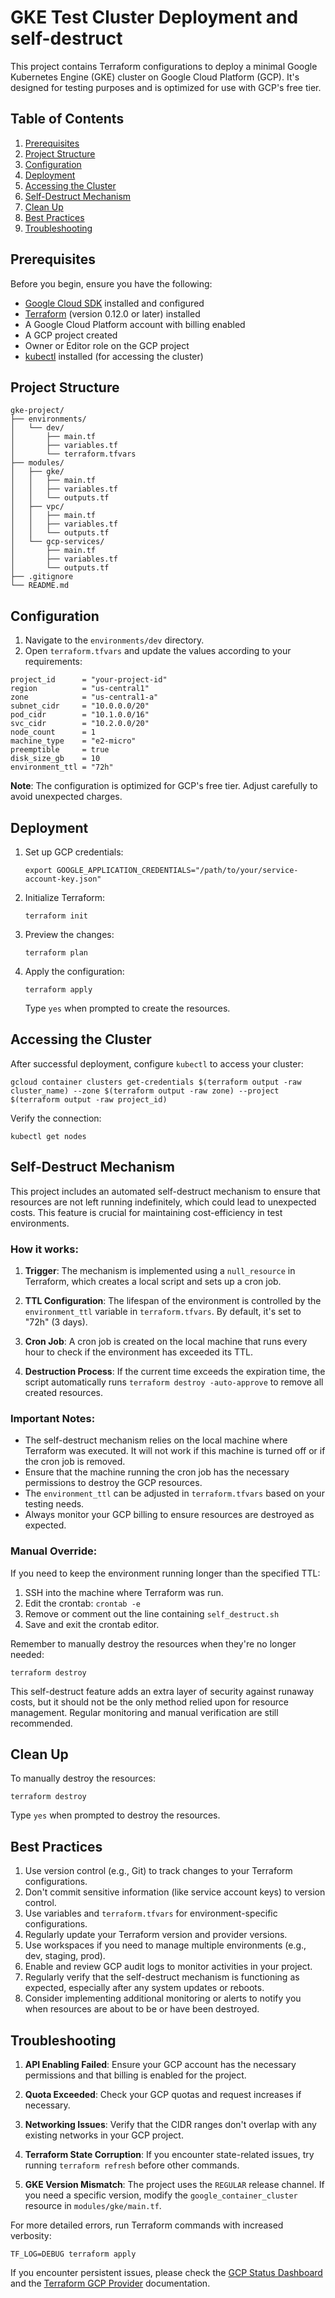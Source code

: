 # GKE Test Cluster  Deployment and self-destruct

This project contains Terraform configurations to deploy a minimal Google Kubernetes Engine (GKE) cluster on Google Cloud Platform (GCP). It's designed for testing purposes and is optimized for use with GCP's free tier. 

## Table of Contents

1. [Prerequisites](#prerequisites)
2. [Project Structure](#project-structure)
3. [Configuration](#configuration)
4. [Deployment](#deployment)
5. [Accessing the Cluster](#accessing-the-cluster)
6. [Self-Destruct Mechanism](#self-destruct-mechanism)
7. [Clean Up](#clean-up)
8. [Best Practices](#best-practices)
9. [Troubleshooting](#troubleshooting)

## Prerequisites

Before you begin, ensure you have the following:

- [Google Cloud SDK](https://cloud.google.com/sdk/docs/install) installed and configured
- [Terraform](https://www.terraform.io/downloads.html) (version 0.12.0 or later) installed
- A Google Cloud Platform account with billing enabled
- A GCP project created
- Owner or Editor role on the GCP project
- [kubectl](https://kubernetes.io/docs/tasks/tools/) installed (for accessing the cluster)

## Project Structure

```
gke-project/
├── environments/
│   └── dev/
│       ├── main.tf
│       ├── variables.tf
│       └── terraform.tfvars
├── modules/
│   ├── gke/
│   │   ├── main.tf
│   │   ├── variables.tf
│   │   └── outputs.tf
│   ├── vpc/
│   │   ├── main.tf
│   │   ├── variables.tf
│   │   └── outputs.tf
│   └── gcp-services/
│       ├── main.tf
│       ├── variables.tf
│       └── outputs.tf
├── .gitignore
└── README.md
```

## Configuration

1. Navigate to the `environments/dev` directory.
2. Open `terraform.tfvars` and update the values according to your requirements:

```hcl
project_id      = "your-project-id"
region          = "us-central1"
zone            = "us-central1-a"
subnet_cidr     = "10.0.0.0/20"
pod_cidr        = "10.1.0.0/16"
svc_cidr        = "10.2.0.0/20"
node_count      = 1
machine_type    = "e2-micro"
preemptible     = true
disk_size_gb    = 10
environment_ttl = "72h"
```

**Note**: The configuration is optimized for GCP's free tier. Adjust carefully to avoid unexpected charges.

## Deployment

1. Set up GCP credentials:
   ```
   export GOOGLE_APPLICATION_CREDENTIALS="/path/to/your/service-account-key.json"
   ```

2. Initialize Terraform:
   ```
   terraform init
   ```

3. Preview the changes:
   ```
   terraform plan
   ```

4. Apply the configuration:
   ```
   terraform apply
   ```

   Type `yes` when prompted to create the resources.

## Accessing the Cluster

After successful deployment, configure `kubectl` to access your cluster:

```
gcloud container clusters get-credentials $(terraform output -raw cluster_name) --zone $(terraform output -raw zone) --project $(terraform output -raw project_id)
```

Verify the connection:

```
kubectl get nodes
```

## Self-Destruct Mechanism

This project includes an automated self-destruct mechanism to ensure that resources are not left running indefinitely, which could lead to unexpected costs. This feature is crucial for maintaining cost-efficiency in test environments.

### How it works:

1. **Trigger**: The mechanism is implemented using a `null_resource` in Terraform, which creates a local script and sets up a cron job.

2. **TTL Configuration**: The lifespan of the environment is controlled by the `environment_ttl` variable in `terraform.tfvars`. By default, it's set to "72h" (3 days).

3. **Cron Job**: A cron job is created on the local machine that runs every hour to check if the environment has exceeded its TTL.

4. **Destruction Process**: If the current time exceeds the expiration time, the script automatically runs `terraform destroy -auto-approve` to remove all created resources.

### Important Notes:

- The self-destruct mechanism relies on the local machine where Terraform was executed. It will not work if this machine is turned off or if the cron job is removed.
- Ensure that the machine running the cron job has the necessary permissions to destroy the GCP resources.
- The `environment_ttl` can be adjusted in `terraform.tfvars` based on your testing needs.
- Always monitor your GCP billing to ensure resources are destroyed as expected.

### Manual Override:

If you need to keep the environment running longer than the specified TTL:

1. SSH into the machine where Terraform was run.
2. Edit the crontab: `crontab -e`
3. Remove or comment out the line containing `self_destruct.sh`
4. Save and exit the crontab editor.

Remember to manually destroy the resources when they're no longer needed:

```
terraform destroy
```

This self-destruct feature adds an extra layer of security against runaway costs, but it should not be the only method relied upon for resource management. Regular monitoring and manual verification are still recommended.

## Clean Up

To manually destroy the resources:

```
terraform destroy
```

Type `yes` when prompted to destroy the resources.

## Best Practices

1. Use version control (e.g., Git) to track changes to your Terraform configurations.
2. Don't commit sensitive information (like service account keys) to version control.
3. Use variables and `terraform.tfvars` for environment-specific configurations.
4. Regularly update your Terraform version and provider versions.
5. Use workspaces if you need to manage multiple environments (e.g., dev, staging, prod).
6. Enable and review GCP audit logs to monitor activities in your project.
7. Regularly verify that the self-destruct mechanism is functioning as expected, especially after any system updates or reboots.
8. Consider implementing additional monitoring or alerts to notify you when resources are about to be or have been destroyed.

## Troubleshooting

1. **API Enabling Failed**: Ensure your GCP account has the necessary permissions and that billing is enabled for the project.

2. **Quota Exceeded**: Check your GCP quotas and request increases if necessary.

3. **Networking Issues**: Verify that the CIDR ranges don't overlap with any existing networks in your GCP project.

4. **Terraform State Corruption**: If you encounter state-related issues, try running `terraform refresh` before other commands.

5. **GKE Version Mismatch**: The project uses the `REGULAR` release channel. If you need a specific version, modify the `google_container_cluster` resource in `modules/gke/main.tf`.

For more detailed errors, run Terraform commands with increased verbosity:

```
TF_LOG=DEBUG terraform apply
```

If you encounter persistent issues, please check the [GCP Status Dashboard](https://status.cloud.google.com/) and the [Terraform GCP Provider](https://registry.terraform.io/providers/hashicorp/google/latest/docs) documentation.